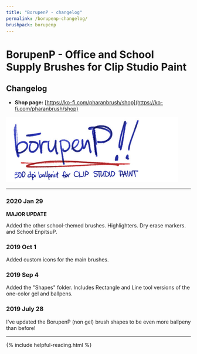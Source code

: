 ```yaml
---
title: "BorupenP - changelog"
permalink: /borupenp-changelog/
brushpack: borupenp
---
```


# BorupenP - Office and School Supply Brushes for Clip Studio Paint
## Changelog

- **Shop page:** [https://ko-fi.com/pharanbrush/shop](https://ko-fi.com/pharanbrush/shop)

![](img/borupenp/borupenp-sidebar-banner.png)

---

### 2020 Jan 29

**MAJOR UPDATE**

Added the other school-themed brushes. Highlighters. Dry erase markers. and School EnpitsuP.


### 2019 Oct 1

Added custom icons for the main brushes.


### 2019 Sep 4

Added the "Shapes" folder. Includes Rectangle and Line tool versions of the one-color gel and ballpens.


### 2019 July 28

I've updated the BorupenP (non gel) brush shapes to be even more ballpeny than before!

---

{% include helpful-reading.html %}